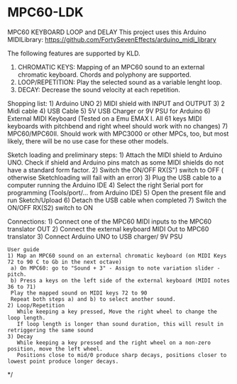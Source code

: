 # MPC60-LDK
MPC60 KEYBOARD LOOP and DELAY
  This project uses this Arduino MIDILibrary: https://github.com/FortySevenEffects/arduino_midi_library
  
  The following features are supported by KLD.
  1) CHROMATIC KEYS: Mapping of an MPC60 sound to an external chromatic keyboard. Chords and polyphony are supported.
  2) LOOP/REPETITION: Play the selected sound as a variable lenght loop.
  3) DECAY: Decrease the sound velocity at each repetition.
  
  Shopping list:
    1) Arduino UNO
    2) MIDI shield with INPUT and OUTPUT
    3) 2 Midi cable
    4) USB Cable
    5) 5V USB Charger or 9V PSU for Arduino
    6) External MIDI Keyboard (Tested on a Emu EMAX I. All 61 keys MIDI keyboards with pitchbend and right wheel should work with no changes)
    7) MPC60/MPC60II. Should work with MPC3000 or other MPCs, too, but most likely, there will be no use case for these other models.
    
   Sketch loading and preliminary steps:
    1) Attach the MIDI shield to Arduino UNO. Check if shield and Arduino pins match as some MIDI shields do not have a standard form factor.
    2) Switch the ON/OFF RX(S") switch to OFF ( otherwise Sketchloading will fail with an error)
    3) Plug the USB cable to a computer running the Arduino IDE
    4) Select the right Serial port for programming (Tools/port/... from Arduino IDE)
    5) Open the present file and run Sketch/Upload
    6) Detach the USB cable when completed
    7) Switch the ON/OFF RX(S2) switch to ON 
    
   Connections:
    1) Connect one of the MPC60 MIDI inputs to the MPC60 translator OUT
    2) Connect the external keyboard MIDI Out to MPC60 translator 
    3) Connect Arduino UNO to USB charger/ 9V PSU

    User guide
    1) Map an MPC60 sound on an external chromatic keyboard (on MIDI Keys 72 to 90 C to Gb in the next octave)
     a) On MPC60: go to "Sound + 3" - Assign to note variation slider - pitch.
     b) Press a keys on the left side of the external keyboard (MIDI notes 36 to 71)
     Play the mapped sound on MIDI keys 72 to 90
     Repeat both steps a) and b) to select another sound.
    2) Loop/Repetition
       While keeping a key pressed, Move the right wheel to change the loop length. 
       If loop length is longer than sound duration, this will result in retriggering the same sound
    3) Decay
       While keeping a key pressed and the right wheel on a non-zero position, move the left wheel.
       Positions close to mid/0 produce sharp decays, positions closer to lowest point produce longer decays. 
*/
